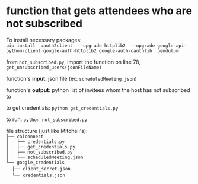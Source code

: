 # function that gets attendees who are not subscribed

To install necessary packages:<br/>
`pip install 
  oauth2client 
  --upgrade httplib2 
  --upgrade google-api-python-client google-auth-httplib2 google-auth-oauthlib 
  pendulum`


from `not_subscribed.py`, import the function on line 78, `get_unsubscribed_users(jsonFileName)`

function's **input**: json file (ex: `scheduledMeeting.json`)

function's **output**: python list of invitees whom the host has not subscribed to

to get credentials: `python get_credentials.py`

to run: `python not_subscribed.py`

file structure (just like Mitchell's):<br>
`├── calconnect`                 <br>
`│   ├── credentials.py`         <br>
`│   ├── get_credentials.py`     <br>
`│   ├── not_subscribed.py`      <br>
`│   └── scheduledMeeting.json`  <br>
`└── google_credentials`         <br>
&nbsp;&nbsp;&nbsp;    `├── client_secret.json`     <br>
&nbsp;&nbsp;&nbsp;    `└── credentials.json `

